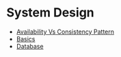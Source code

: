 # System Design 
- [Availability Vs Consistency Pattern](availability-vs-consistency-pattern.md)
- [Basics](basics.md)
- [Database](database.md)